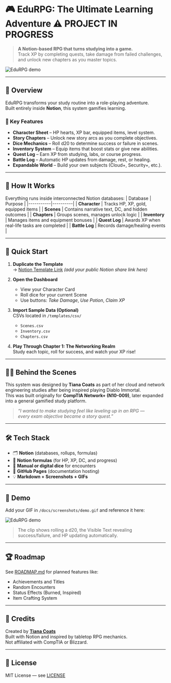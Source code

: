 # 🎮 EduRPG: The Ultimate Learning Adventure ⚠️ PROJECT IN PROGRESS

> **A Notion-based RPG that turns studying into a game.**  
> Track XP by completing quests, take damage from failed challenges, and unlock new chapters as you master topics.

![EduRPG demo](docs/screenshots/rpgdemo.gif)

---

## 🌟 Overview

EduRPG transforms your study routine into a role-playing adventure.  
Built entirely inside **Notion**, this system gamifies learning. 

### 🧠 Key Features
- **Character Sheet** – HP hearts, XP bar, equipped items, level system.  
- **Story Chapters** – Unlock new story arcs as you complete objectives.  
- **Dice Mechanics** – Roll d20 to determine success or failure in scenes.  
- **Inventory System** – Equip items that boost stats or give new abilities.  
- **Quest Log** – Earn XP from studying, labs, or course progress.  
- **Battle Log** – Automatic HP updates from damage, rest, or healing.  
- **Expandable World** – Build your own subjects (Cloud+, Security+, etc.).  

---

## 🧩 How It Works

Everything runs inside interconnected Notion databases:
| Database | Purpose |
|-----------|----------|
| **Character** | Tracks HP, XP, gold, equipped items |
| **Scenes** | Contains narrative text, DC, and hidden outcomes |
| **Chapters** | Groups scenes, manages unlock logic |
| **Inventory** | Manages items and equipment bonuses |
| **Quest Log** | Awards XP when real-life tasks are completed |
| **Battle Log** | Records damage/healing events |

---

## 🚀 Quick Start

1. **Duplicate the Template**  
   → [Notion Template Link](#) *(add your public Notion share link here)*

2. **Open the Dashboard**  
   - View your Character Card  
   - Roll dice for your current Scene  
   - Use buttons: *Take Damage*, *Use Potion*, *Claim XP*

3. **Import Sample Data (Optional)**  
   CSVs located in `/templates/csv/`  
   - `Scenes.csv`  
   - `Inventory.csv`  
   - `Chapters.csv`

4. **Play Through Chapter 1: The Networking Realm**  
   Study each topic, roll for success, and watch your XP rise!

---

## 🧙‍♀️ Behind the Scenes

This system was designed by **Tiana Coats** as part of her cloud and network engineering studies after being inspired playing Diablo Immortal.  
This was built originally for **CompTIA Network+ (N10-009)**, later expanded into a general gamified study platform.

> *“I wanted to make studying feel like leveling up in an RPG —  
every exam objective became a story quest.”*

---

## 🛠️ Tech Stack
- 🗂️ **Notion** (databases, rollups, formulas)
- 🧮 **Notion formulas** (for HP, XP, DC, and progress)
- 🎲 **Manual or digital dice** for encounters
- 🧰 **GitHub Pages** (documentation hosting)
- 💡 **Markdown + Screenshots + GIFs**

---

## 🎥 Demo

Add your GIF in `/docs/screenshots/demo.gif` and reference it here:

![EduRPG demo](docs/screenshots/demo.gif)

> The clip shows rolling a d20, the Visible Text revealing success/failure, and HP updating automatically.

---

## 🏆 Roadmap
See [ROADMAP.md](ROADMAP.md) for planned features like:
- Achievements and Titles
- Random Encounters
- Status Effects (Burned, Inspired)
- Item Crafting System

---

## 🙌 Credits
Created by [**Tiana Coats**](https://www.linkedin.com/in/tianacoats/)  
Built with Notion and inspired by tabletop RPG mechanics.  
Not affiliated with CompTIA or Blizzard.

---

## 📜 License
MIT License — see [LICENSE](LICENSE)
